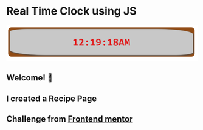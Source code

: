 # Real Time Clock using JS

![Design preview for the Real time js clock](./preview.png)

## Welcome! 👋

## I created a Recipe Page

## Challenge from [Frontend mentor](https://www.frontendmentor.io)


